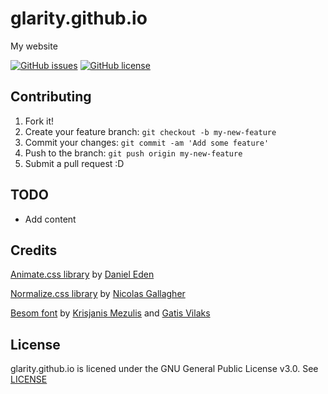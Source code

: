 # glarity.github.io
My website

[![GitHub issues](https://img.shields.io/github/issues/Glarity/glarity.github.io.svg)](https://github.com/Glarity/glarity.github.io/issues)
[![GitHub license](https://img.shields.io/badge/license-AGPL-blue.svg)](https://raw.githubusercontent.com/Glarity/glarity.github.io/master/LICENSE)

## Contributing

1. Fork it!
2. Create your feature branch: `git checkout -b my-new-feature`
3. Commit your changes: `git commit -am 'Add some feature'`
4. Push to the branch: `git push origin my-new-feature`
5. Submit a pull request :D

## TODO

* Add content

## Credits

[Animate.css library](https://github.com/daneden/animate.css) by [Daniel Eden](https://github.com/daneden)

[Normalize.css library](https://github.com/necolas/normalize.css/) by [Nicolas Gallagher](https://github.com/necolas)

[Besom font](https://www.behance.net/gallery/22459913/Besom-FREE-Brush-font) by [Krisjanis Mezulis](https://www.behance.net/krisijanis) and [Gatis Vilaks](https://www.behance.net/gatisvilaks)

## License

glarity.github.io is licened under the GNU General Public License v3.0. See [LICENSE](https://github.com/Glarity/glarity.github.io/blob/master/LICENSE)
